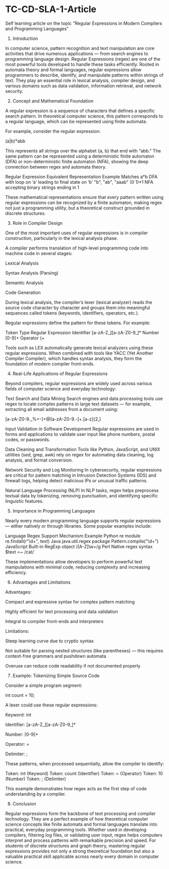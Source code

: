 # TC-CD-SLA-1-Article
Self learning article on the topic "Regular Expressions in Modern Compilers and Programming Languages"

1. Introduction

In computer science, pattern recognition and text manipulation are core activities that drive numerous applications — from search engines to programming language design. Regular Expressions (regex) are one of the most powerful tools developed to handle these tasks efficiently. Rooted in automata theory and formal languages, regular expressions allow programmers to describe, identify, and manipulate patterns within strings of text. They play an essential role in lexical analysis, compiler design, and various domains such as data validation, information retrieval, and network security.

2. Concept and Mathematical Foundation

A regular expression is a sequence of characters that defines a specific search pattern. In theoretical computer science, this pattern corresponds to a regular language, which can be represented using finite automata.

For example, consider the regular expression:

(a|b)*abb


This represents all strings over the alphabet {a, b} that end with “abb.” The same pattern can be represented using a deterministic finite automaton (DFA) or non-deterministic finite automaton (NFA), showing the deep connection between regex and automata theory.

Regular Expression	Equivalent Representation	Example Matches
a*b	DFA with loop on ‘a’ leading to final state on ‘b’	"b", "ab", "aaab"
(0	1)*1	NFA accepting binary strings ending in 1

These mathematical representations ensure that every pattern written using regular expressions can be recognized by a finite automaton, making regex not just a programming utility, but a theoretical construct grounded in discrete structures.

3. Role in Compiler Design

One of the most important uses of regular expressions is in compiler construction, particularly in the lexical analysis phase.

A compiler performs translation of high-level programming code into machine code in several stages:

Lexical Analysis

Syntax Analysis (Parsing)

Semantic Analysis

Code Generation

During lexical analysis, the compiler’s lexer (lexical analyzer) reads the source code character by character and groups them into meaningful sequences called tokens (keywords, identifiers, operators, etc.).

Regular expressions define the pattern for these tokens. For example:

Token Type	Regular Expression
Identifier	[a-zA-Z_][a-zA-Z0-9_]*
Number	[0-9]+
Operator	(+

Tools such as LEX automatically generate lexical analyzers using these regular expressions. When combined with tools like YACC (Yet Another Compiler Compiler), which handles syntax analysis, they form the foundation of modern compiler front-ends.

4. Real-Life Applications of Regular Expressions

Beyond compilers, regular expressions are widely used across various fields of computer science and everyday technology:

Text Search and Data Mining
Search engines and data processing tools use regex to locate complex patterns in large text datasets — for example, extracting all email addresses from a document using:

[a-zA-Z0-9._%+-]+@[a-zA-Z0-9.-]+\.[a-z]{2,}


Input Validation in Software Development
Regular expressions are used in forms and applications to validate user input like phone numbers, postal codes, or passwords.

Data Cleaning and Transformation
Tools like Python, JavaScript, and UNIX utilities (sed, grep, awk) rely on regex for automating data cleaning, log analysis, and format conversion.

Network Security and Log Monitoring
In cybersecurity, regular expressions are critical for pattern matching in Intrusion Detection Systems (IDS) and firewall logs, helping detect malicious IPs or unusual traffic patterns.

Natural Language Processing (NLP)
In NLP tasks, regex helps preprocess textual data by tokenizing, removing punctuation, and identifying specific linguistic features.

5. Importance in Programming Languages

Nearly every modern programming language supports regular expressions — either natively or through libraries. Some popular examples include:

Language	Regex Support Mechanism	Example
Python	re module	re.findall(r"\d+", text)
Java	java.util.regex package	Pattern.compile("\\d+")
JavaScript	Built-in RegExp object	/[A-Z]\w+/g
Perl	Native regex syntax	$text =~ /cat/

These implementations allow developers to perform powerful text manipulations with minimal code, reducing complexity and increasing efficiency.

6. Advantages and Limitations

Advantages:

Compact and expressive syntax for complex pattern matching

Highly efficient for text processing and data validation

Integral to compiler front-ends and interpreters

Limitations:

Steep learning curve due to cryptic syntax

Not suitable for parsing nested structures (like parentheses) — this requires context-free grammars and pushdown automata

Overuse can reduce code readability if not documented properly

7. Example: Tokenizing Simple Source Code

Consider a simple program segment:

int count = 10;


A lexer could use these regular expressions:

Keyword: int

Identifier: [a-zA-Z_][a-zA-Z0-9_]*

Number: [0-9]+

Operator: =

Delimiter: ;

These patterns, when processed sequentially, allow the compiler to identify:

Token: int (Keyword)
Token: count (Identifier)
Token: = (Operator)
Token: 10 (Number)
Token: ; (Delimiter)


This example demonstrates how regex acts as the first step of code understanding by a compiler.

8. Conclusion

Regular expressions form the backbone of text processing and compiler technology. They are a perfect example of how theoretical computer science concepts like finite automata and formal languages translate into practical, everyday programming tools. Whether used in developing compilers, filtering log files, or validating user input, regex helps computers interpret and process patterns with remarkable precision and speed. For students of discrete structures and graph theory, mastering regular expressions provides not only a strong theoretical foundation but also a valuable practical skill applicable across nearly every domain in computer science.
